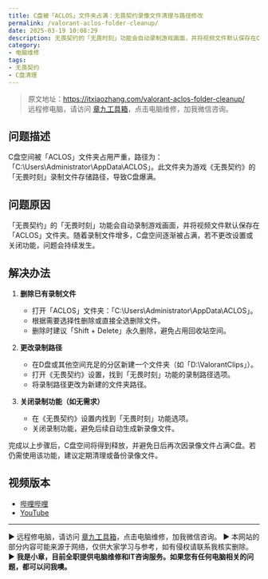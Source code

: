 ```yaml
---
title: C盘被「ACLOS」文件夹占满：无畏契约录像文件清理与路径修改
permalink: /valorant-aclos-folder-cleanup/
date: 2025-03-19 10:08:29
description: 无畏契约的「无畏时刻」功能会自动录制游戏画面，并将视频文件默认保存在C盘的「ACLOS」文件夹，可能导致C盘空间被迅速占满。通过删除旧录像、修改录制路径或关闭录制功能，可以有效解决这一问题。
category:
- 电脑维修
tags:
- 无畏契约
- C盘清理
---
```


> 原文地址：<https://itxiaozhang.com/valorant-aclos-folder-cleanup/>  
> 远程修电脑，请访问 [章九工具箱](https://zhang9.com/)，点击电脑维修，加我微信咨询。    


## 问题描述

C盘空间被「ACLOS」文件夹占用严重，路径为：「C:\Users\Administrator\AppData\ACLOS」。此文件夹为游戏《无畏契约》的「无畏时刻」录制文件存储路径，导致C盘爆满。

## 问题原因

「无畏契约」的「无畏时刻」功能会自动录制游戏画面，并将视频文件默认保存在「ACLOS」文件夹。随着录制文件增多，C盘空间逐渐被占满，若不更改设置或关闭功能，问题会持续发生。

## 解决办法

1. **删除已有录制文件**  
   - 打开「ACLOS」文件夹：「C:\Users\Administrator\AppData\ACLOS」。  
   - 根据需要选择性删除或直接全选删除文件。  
   - 删除时建议「Shift + Delete」永久删除，避免占用回收站空间。  

2. **更改录制路径**  
   - 在D盘或其他空间充足的分区新建一个文件夹（如「D:\ValorantClips」）。  
   - 打开《无畏契约》设置，找到「无畏时刻」功能的录制路径选项。  
   - 将录制路径更改为新建的文件夹路径。  

3. **关闭录制功能（如无需求）**  
   - 在《无畏契约》设置内找到「无畏时刻」功能选项。  
   - 关闭录制功能，避免后续自动生成新录像文件。  

完成以上步骤后，C盘空间将得到释放，并避免日后再次因录像文件占满C盘。若仍需使用该功能，建议定期清理或备份录像文件。  



## 视频版本

- [哔哩哔哩](https://space.bilibili.com/3546607630944387)
- [YouTube](https://www.youtube.com/@itxiaozhang)

---
▶ 远程修电脑，请访问 [章九工具箱](https://zhang9.com/)，点击电脑维修，加我微信咨询。 
▶ 本网站的部分内容可能来源于网络，仅供大家学习与参考，如有侵权请联系我核实删除。  
▶ **我是小章，目前全职提供电脑维修和IT咨询服务。如果您有任何电脑相关的问题，都可以问我噢。**  

